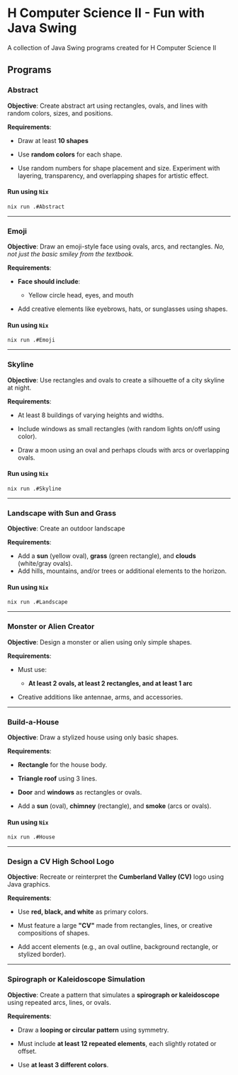 # H Computer Science II - Fun with Java Swing

A collection of Java Swing programs created for H Computer Science II

## Programs

### Abstract

**Objective**: Create abstract art using rectangles, ovals, and lines with random colors, sizes, and positions.

**Requirements**:

- Draw at least **10 shapes**

- Use **random colors** for each shape.

- Use random numbers for shape placement and size. Experiment with layering, transparency, and overlapping shapes for artistic effect.

#### Run using `Nix`

`nix run .#Abstract`

---

### Emoji

**Objective**: Draw an emoji-style face using ovals, arcs, and rectangles.
_No, not just the basic smiley from the textbook._

**Requirements**:

- **Face should include**:

  - Yellow circle head, eyes, and mouth

- Add creative elements like eyebrows, hats, or sunglasses using shapes.

#### Run using `Nix`

`nix run .#Emoji`

---

### Skyline

**Objective**: Use rectangles and ovals to create a silhouette of a city skyline at night.

**Requirements**:

- At least 8 buildings of varying heights and widths.

- Include windows as small rectangles (with random lights on/off using color).

- Draw a moon using an oval and perhaps clouds with arcs or overlapping ovals.

#### Run using `Nix`

`nix run .#Skyline`

---

### Landscape with Sun and Grass

**Objective**: Create an outdoor landscape

**Requirements**:

- Add a **sun** (yellow oval), **grass** (green rectangle), and **clouds** (white/gray ovals).
- Add hills, mountains, and/or trees or additional elements to the horizon.

#### Run using `Nix`

```
nix run .#Landscape
```

---

### **Monster or Alien Creator**

**Objective**: Design a monster or alien using only simple shapes.

**Requirements**:

- Must use:

  - **At least 2 ovals, at least 2 rectangles, and at least 1 arc**

- Creative additions like antennae, arms, and accessories.

---

### **Build-a-House**

**Objective**: Draw a stylized house using only basic shapes.

**Requirements**:

- **Rectangle** for the house body.

- **Triangle roof** using 3 lines.

- **Door** and **windows** as rectangles or ovals.

- Add a **sun** (oval), **chimney** (rectangle), and **smoke** (arcs or ovals).

#### Run using `Nix`

```
nix run .#House
```

---

### **Design a CV High School Logo**

**Objective**: Recreate or reinterpret the **Cumberland Valley (CV)** logo using Java graphics.

**Requirements**:

- Use **red, black, and white** as primary colors.

- Must feature a large **"CV"** made from rectangles, lines, or creative compositions of shapes.

- Add accent elements (e.g., an oval outline, background rectangle, or stylized border).

---

### **Spirograph or Kaleidoscope Simulation**

**Objective**: Create a pattern that simulates a **spirograph or kaleidoscope** using repeated arcs, lines, or ovals.

**Requirements**:

- Draw a **looping or circular pattern** using symmetry.

- Must include **at least 12 repeated elements**, each slightly rotated or offset.

- Use **at least 3 different colors**.
